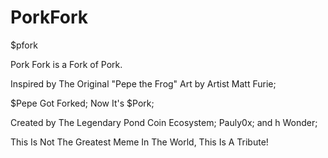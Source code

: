 # PorkFork

$pfork

Pork Fork is a Fork of Pork.

Inspired by The Original "Pepe the Frog" Art by Artist Matt Furie;

$Pepe Got Forked; Now It's $Pork;

Created by The Legendary Pond Coin Ecosystem; Pauly0x; and h Wonder;

This Is Not The Greatest Meme In The World, This Is A Tribute!
